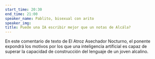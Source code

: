 ```yaml
---
start_time: 20:30
end_time: 21:00
speaker_name: Pablito, bisexual con arito
speaker_img: 
title: Puede una IA escribir mejor que un notas de Alcála?
---
```


En este comentario de texto de El Atroz Asechador Nocturno, el ponente expondrá los motivos por los que una inteligencia artificial es capaz de superar la capacidad de construcción del lenguaje de un joven alcalino.